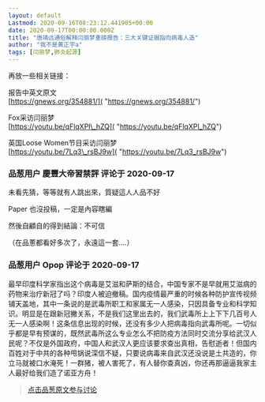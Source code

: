 ```yaml
---
layout: default
Lastmod: 2020-09-16T08:23:12.441905+00:00
date: 2020-09-17T00:00:00.000Z
title: "唐靖远通俗解释闫丽梦重磅报告：三大关键证据指向病毒人造"
author: "我不是黄正宇a"
tags: [闫丽梦,肺炎起源]
---
```


再放一些相关链接：  
  
报告中英文原文  
[https://gnews.org/354881/]( "https://gnews.org/354881/")  
  
Fox采访闫丽梦  
[https://youtu.be/qFlqXPl\_hZQ]( "https://youtu.be/qFlqXPl_hZQ")  
  
英国Loose Women节目采访闫丽梦  
[https://youtu.be/7Lq3\_rsBJ9w]( "https://youtu.be/7Lq3_rsBJ9w")

            
### 品葱用户 **慶豐大帝習禁評** 评论于 2020-09-17
        
未看先猜，等等就有人跳出來，質疑這人人品不好  
  
Paper 也沒投稿，一定是內容瞎編  
  
然後自顧自的得到結論：不可信  
  
（在品蔥都看好多次了，永遠這一套....）
        


            
### 品葱用户 **Opop** 评论于 2020-09-17
        
最早印度科学家指出这个病毒是艾滋和萨斯的结合，中国专家不是早就用艾滋病的药物来治疗新冠了吗？印度人被迫撤稿。国内疫情最严重的时候各种防护宣传视频铺天盖地，其中一条说的是武毒所职工和家属无一人感染，只因具备专业和科学知识。明显是在跟新冠撇关系，不是我们这里出去的，我们武毒所上上下下几百号人无一人感染啊！这条信息出现的时候，还没有多少人把病毒指向武毒所呢。一切似乎都是早有预谋的，既然武毒所这么专业怎么不把防疫方法同时交流分享给武汉人民呢？不仅是外国政府，中国人和武汉人更应该要求查出真相，告慰逝者！但国内百姓对于中共的各种甩锅说深信不疑，只要说病毒来自武汉还没说是土共造的，你立马就被口水淹死！一群猪，被人害死了，有人替你查真凶，你还再那逼逼我家主人最好给我们造了诺亚方舟！
        






> [点击品葱原文参与讨论](https://pincong.rocks/video/3023)

